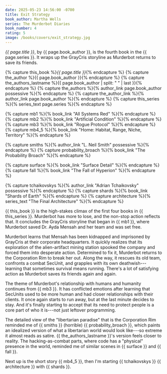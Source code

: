 ```yaml
---
date: 2025-05-23 14:56:00 -0700
title: Exit Strategy
book_author: Martha Wells
series: The Murderbot Diaries
book_number: 4
rating: 5
image: /books/covers/exit_strategy.jpg
---
```


<cite class="book-title">{{ page.title }}</cite>, by <span
class="author-name">{{ page.book_author }}</span>, is the fourth book in the
<span class="book-series">{{ page.series }}</span>. It wraps up the GrayCris
storyline as Murderbot returns to save its friends.

{% capture this_book %}<cite class="book-title">{{ page.title }}</cite>{% endcapture %}
{% capture the_author %}<span class="author-name">{{ page.book_author }}</span>{% endcapture %}
{% capture the_authors_lastname %}<span class="author-name">{{ page.book_author | split: " " | last }}</span>{% endcapture %}
{% capture the_authors %}{% author_link page.book_author possessive %}{% endcapture %}
{% capture the_author_link %}{% author_link page.book_author %}{% endcapture %}
{% capture this_series %}{% series_text page.series %}{% endcapture %}

{% capture mb1 %}{% book_link "All Systems Red" %}{% endcapture %}
{% capture mb2 %}{% book_link "Artificial Condition" %}{% endcapture %}
{% capture mb3 %}{% book_link "Rogue Protocol" %}{% endcapture %}
{% capture mb4_5 %}{% book_link "Home: Habitat, Range, Niche, Territory" %}{% endcapture %}

{% capture smiths %}{% author_link "L. Neil Smith" possessive %}{% endcapture %}
{% capture probability_broach %}{% book_link "The Probability Broach" %}{% endcapture %}

{% capture surface %}{% book_link "Surface Detail" %}{% endcapture %}
{% capture fall %}{% book_link "The Fall of Hyperion" %}{% endcapture %}

{% capture tchaikovskys %}{% author_link "Adrian Tchaikovsky" possessive %}{% endcapture %}
{% capture shards %}{% book_link "Shards of Earth" %}{% endcapture %}
{% capture architecture %}{% series_text "The Final Architecture" %}{% endcapture %}

{{ this_book }} is the high-stakes climax of the first four books in {{
this_series }}. Murderbot has more to lose, and the non-stop action reflects
that. It concludes the GrayCris storyline that began in {{ mb1 }}, where
Murderbot saved Dr. Ayda Mensah and her team and was set free.

Murderbot learns that Mensah has been kidnapped and imprisoned by GrayCris at
their corporate headquarters. It quickly realizes that its exploration of the
alien-artifact mining station spooked the company and forced them into
desperate action. Determined to fix it, Murderbot returns to the Corporation
Rim to break her out. Along the way, it rescues its old team, confronts a
combat SecUnit, and grapples with its own deathwish---learning that sometimes
survival means running. There's a lot of satisfying action as Murderbot saves
its friends again and again.

The theme of Murderbot's relationship with humans and humanity continues from
{{ mb3 }}. It has conflicted emotions after learning that SecUnits used to be
more human and had closer relationships with their clients. It once again
starts to run away, but at the last minute decides to stay. And it's finally
starting to accept that its need to protect people is a core part of who it
is---not just leftover programming.

The detailed view of the "libertarian paradise" that is the Corporation Rim
reminded me of {{ smiths }} (horrible) {{ probability_broach }}, which paints
an idealized version of what a libertarian world would look like---so extreme
it almost reads as satire. {{ the_authors_lastname }}'s version feels closer
to reality. The hacking-as-combat parts, where code has a "physical" presence
in the world, reminded me of similar scenes in {{ surface }} and {{ fall }}.

Next up is the short story {{ mb4_5 }}, then I'm starting {{ tchaikovskys }}
{{ architecture }} with {{ shards }}.
